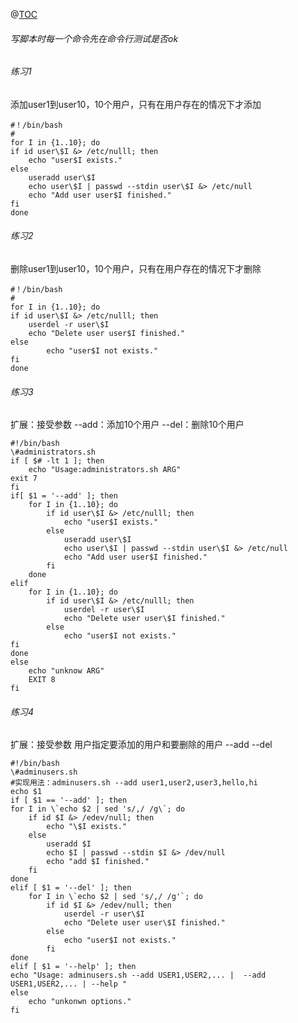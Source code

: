 ﻿@[TOC](shell脚本练习)
###### 写脚本时每一个命令先在命令行测试是否ok
###### 练习1
添加user1到user10，10个用户，只有在用户存在的情况下才添加
```shell
#！/bin/bash
# 
for I in {1..10}; do
if id user\$I &> /etc/nulll; then
	echo "user$I exists."
else 
	useradd user\$I
	echo user\$I | passwd --stdin user\$I &> /etc/null
	echo "Add user user$I finished."
fi
done
```
 
###### 练习2
删除user1到user10，10个用户，只有在用户存在的情况下才删除
```shell
#！/bin/bash
# 
for I in {1..10}; do
if id user\$I &> /etc/nulll; then
	userdel -r user\$I
	echo "Delete user user$I finished."
else 
		echo "user$I not exists."
fi
done
 ```
###### 练习3
扩展：接受参数
--add：添加10个用户
--del：删除10个用户
```shell
#!/bin/bash
\#administrators.sh 
if [ $# -lt 1 ]; then
	echo "Usage:administrators.sh ARG"
exit 7
fi
if[ $1 = '--add' ]; then
	for I in {1..10}; do
		if id user\$I &> /etc/nulll; then
			echo "user$I exists."
		else 
			useradd user\$I
			echo user\$I | passwd --stdin user\$I &> /etc/null
			echo "Add user user$I finished."
		fi
	done
elif
	for I in {1..10}; do
		if id user\$I &> /etc/nulll; then
			userdel -r user\$I
			echo "Delete user user\$I finished."
		else 
			echo "user$I not exists."
fi
done
else
	echo "unknow ARG"
	EXIT 8
fi
```
###### 练习4
扩展：接受参数
用户指定要添加的用户和要删除的用户
--add 
--del
```shell
#!/bin/bash
\#adminusers.sh
#实现用法：adminusers.sh --add user1,user2,user3,hello,hi 
echo $1
if [ $1 == '--add' ]; then
for I in \`echo $2 | sed 's/,/ /g\`; do
	if id $I &> /edev/null; then
		echo "\$I exists."
	else
		useradd $I
		echo $I | passwd --stdin $I &> /dev/null
		echo "add $I finished."
	fi
done
elif [ $1 = '--del' ]; then
	for I in \`echo $2 | sed 's/,/ /g'`; do
		if id $I &> /edev/null; then
			userdel -r user\$I
			echo "Delete user user\$I finished."
		else 
			echo "user$I not exists."
		fi
done
elif [ $1 = '--help' ]; then
echo "Usage: adminusers.sh --add USER1,USER2,... |  --add USER1,USER2,... | --help "
else
	echo "unkonwn options."
fi	
```
